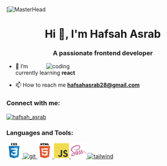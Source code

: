 [![MasterHead](https://e0.pxfuel.com/wallpapers/219/158/desktop-wallpaper-coolest-gaming-room-decor-ideas-to-give-your-gaming-room-a-game-room.jpg)
<h1 align="center">Hi 👋, I'm Hafsah Asrab</h1>
<h3 align="center">A passionate frontend developer</h3>
<img src="https://mir-s3-cdn-cf.behance.net/project_modules/disp/601014116770475.6068beff4640a.gif" alt="coding" width="400" align="right">

- 🌱 I’m currently learning **react**

- 📫 How to reach me **hafsahasrab28@gmail.com**

<h3 align="left">Connect with me:</h3>
<p align="left">
<a href="https://instagram.com/hafsah_asrab" target="blank"><img align="center" src="https://raw.githubusercontent.com/rahuldkjain/github-profile-readme-generator/master/src/images/icons/Social/instagram.svg" alt="hafsah_asrab" height="30" width="40" /></a>
</p>

<h3 align="left">Languages and Tools:</h3>
<p align="left"> <a href="https://www.w3schools.com/css/" target="_blank" rel="noreferrer"> <img src="https://raw.githubusercontent.com/devicons/devicon/master/icons/css3/css3-original-wordmark.svg" alt="css3" width="40" height="40"/> </a> <a href="https://git-scm.com/" target="_blank" rel="noreferrer"> <img src="https://www.vectorlogo.zone/logos/git-scm/git-scm-icon.svg" alt="git" width="40" height="40"/> </a> <a href="https://www.w3.org/html/" target="_blank" rel="noreferrer"> <img src="https://raw.githubusercontent.com/devicons/devicon/master/icons/html5/html5-original-wordmark.svg" alt="html5" width="40" height="40"/> </a> <a href="https://developer.mozilla.org/en-US/docs/Web/JavaScript" target="_blank" rel="noreferrer"> <img src="https://raw.githubusercontent.com/devicons/devicon/master/icons/javascript/javascript-original.svg" alt="javascript" width="40" height="40"/> </a> <a href="https://sass-lang.com" target="_blank" rel="noreferrer"> <img src="https://raw.githubusercontent.com/devicons/devicon/master/icons/sass/sass-original.svg" alt="sass" width="40" height="40"/> </a> <a href="https://tailwindcss.com/" target="_blank" rel="noreferrer"> <img src="https://www.vectorlogo.zone/logos/tailwindcss/tailwindcss-icon.svg" alt="tailwind" width="40" height="40"/> </a> </p>




